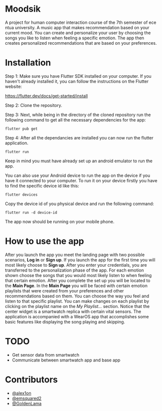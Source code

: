 # Moodsik
A project for human computer interaction course of the 7th semester of ece ntua university. A music app that makes recommendation based on your current mood. You can create and personalize your user by choosing the songs you like to listen when feeling a specific emotion. The app then creates personalized recommendations that are based on your preferences. 

# Installation 
Step 1: Make sure you have Flutter SDK installed on your computer. If you haven't already installed it, you can follow the instructions on the Flutter website:

<https://flutter.dev/docs/get-started/install>

Step 2: Clone the repository. 

Step 3: Next, while being in the directory of the cloned repository run the following command to get all the necessary dependencies for the app:

	flutter pub get
	
Step 4: After all the dependancies are installed you can now run the flutter application. 

	flutter run

Keep in mind you must have already set up an android emulator to run the app. 

You can also use your Android device to run the app on the device if you have it connected to your computer. To run it on your device firstly you have to find the specific device id like this:
	
	flutter devices
	
Copy the device id of you physical device and run the following command:
	
	flutter run -d device-id

The app now should be running on your mobile phone.

# How to use the app

After you launch the app you meet the landing page with two possible scenarios, **Log in** or **Sign up**. 
If you launch the app for the first time you will most likely choose to **Sign up**. After you enter your credentials, you are transferred to the personalization phase of the app. For each emotion shown choose the songs that you would most likely listen to when feeling that certain emotion. After you complete the set up you will be located to the **Main Page**. 
In the **Main Page** you will be faced with certain emotion playlists that were created from your preferences and other recommendations based on them. You can choose the way you feel and listen to that specific playlist. You can make changes on each playlist by clicking on the playlist name on the *My Playlist...* section. 
Notice that the center widget is a smartwatch replica with certain vital sensors. The application is accompanied with a WearOS app that accomplishes some basic features like displaying the song playing and skipping. 

# TODO

*	Get sensor data from smartwatch
* Communicate between smartwatch app and base app

# Contributors

* [@alex1on](https://github.com/alex1on)
* [@emsquared2](https://github.com/emsquared2)
* [@GoldenLama](https://github.com/GoldenLama)

